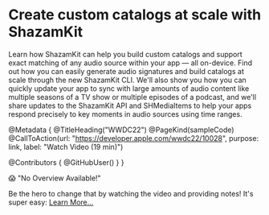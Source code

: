 # Create custom catalogs at scale with ShazamKit

Learn how ShazamKit can help you build custom catalogs and support exact matching of any audio source within your app — all on-device. Find out how you can easily generate audio signatures and build catalogs at scale through the new ShazamKit CLI. We'll also show you how you can quickly update your app to sync with large amounts of audio content like multiple seasons of a TV show or multiple episodes of a podcast, and we'll share updates to the ShazamKit API and SHMediaItems to help your apps respond precisely to key moments in audio sources using time ranges.

@Metadata {
   @TitleHeading("WWDC22")
   @PageKind(sampleCode)
   @CallToAction(url: "https://developer.apple.com/wwdc22/10028", purpose: link, label: "Watch Video (19 min)")

   @Contributors {
      @GitHubUser(<replace this with your GitHub handle>)
   }
}

😱 "No Overview Available!"

Be the hero to change that by watching the video and providing notes! It's super easy:
 [Learn More…](https://wwdcnotes.github.io/WWDCNotes/documentation/wwdcnotes/contributing)
